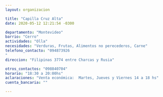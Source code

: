 ```yaml
---
layout: organizacion

title: "Capilla Cruz Alta"
date: 2020-05-12 12:21:54 -0300

departamento: "Montevideo"
barrio: "Cerro"
actividades: "Olla"
necesidades: "Verduras, Frutas, Alimentos no perecederos, Carne"
telefono_contacto: "094873926
"
direccion: "Filipinas 3774 entre Charcas y Rusia"

otros_contactos: "098840704"
horario: "18:30 a 20:00hs"
aclaraciones: "Venta económica:  Martes, Jueves y Viernes 14 a 18 hs"
cuenta_bancaria: ""

---
```

